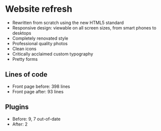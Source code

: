 # Website refresh
- Rewritten from scratch using the new HTML5 standard
- Responsive design: viewable on all screen sizes, from smart phones to desktops
- Completely renovated style
- Professional quality photos
- Clean icons
- Critically acclaimed custom typography
- Pretty forms

## Lines of code
- Front page before: 398 lines
- Front page after: 93 lines

## Plugins 
- Before: 9, 7 out-of-date
- After: 2